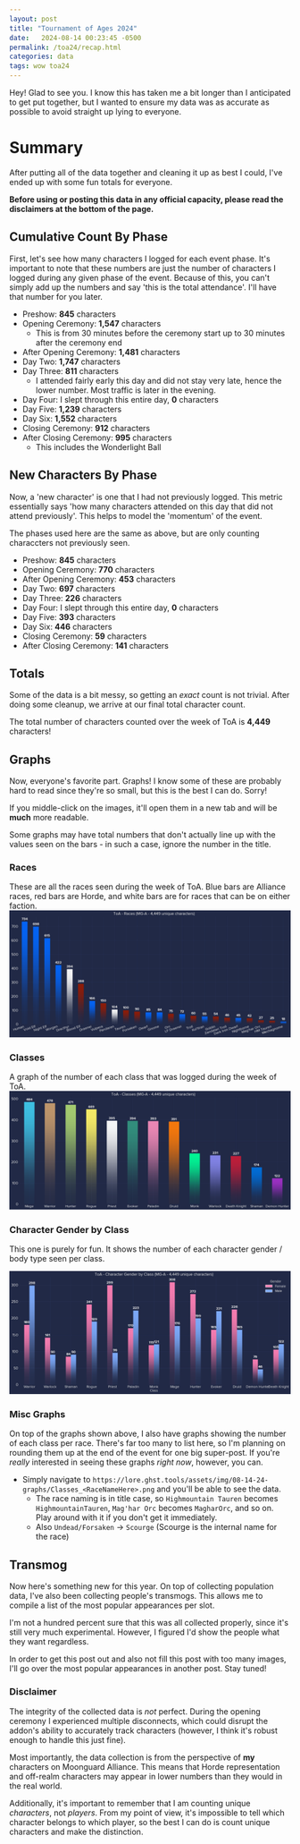 ```yaml
---
layout: post
title: "Tournament of Ages 2024"
date:   2024-08-14 00:23:45 -0500
permalink: /toa24/recap.html
categories: data
tags: wow toa24
---
```


Hey! Glad to see you. I know this has taken me a bit longer than I anticipated to get put together, but I wanted to ensure my data was as accurate as possible to avoid straight up lying to everyone.

# Summary
After putting all of the data together and cleaning it up as best I could, I've ended up with some fun totals for everyone.

**Before using or posting this data in any official capacity, please read the disclaimers at the bottom of the page.**

## Cumulative Count By Phase
First, let's see how many characters I logged for each event phase. It's important to note that these numbers are just the number of characters I logged during any given phase of the event. Because of this, you can't simply add up the numbers and say 'this is the total attendance'. I'll have that number for you later.
- Preshow: **845** characters
- Opening Ceremony: **1,547** characters
    - This is from 30 minutes before the ceremony start up to 30 minutes after the ceremony end
- After Opening Ceremony: **1,481** characters
- Day Two: **1,747** characters
- Day Three: **811** characters
    - I attended fairly early this day and did not stay very late, hence the lower number. Most traffic is later in the evening.
- Day Four: I slept through this entire day, **0** characters
- Day Five: **1,239** characters
- Day Six: **1,552** characters
- Closing Ceremony: **912** characters
- After Closing Ceremony: **995** characters
    - This includes the Wonderlight Ball

## New Characters By Phase
Now, a 'new character' is one that I had not previously logged. This metric essentially says 'how many characters attended on this day that did not attend previously'. This helps to model the 'momentum' of the event.

The phases used here are the same as above, but are only counting characcters not previously seen.
- Preshow: **845** characters
- Opening Ceremony: **770** characters
- After Opening Ceremony: **453** characters
- Day Two: **697** characters
- Day Three: **226** characters
- Day Four: I slept through this entire day, **0** characters
- Day Five: **393** characters
- Day Six: **446** characters
- Closing Ceremony: **59** characters
- After Closing Ceremony: **141** characters

## Totals

Some of the data is a bit messy, so getting an *exact* count is not trivial. After doing some cleanup, we arrive at our final total character count.

The total number of characters counted over the week of ToA is **4,449** characters!

## Graphs
Now, everyone's favorite part. Graphs! I know some of these are probably hard to read since they're so small, but this is the best I can do. Sorry!

If you middle-click on the images, it'll open them in a new tab and will be **much** more readable.

Some graphs may have total numbers that don't actually line up with the values seen on the bars - in such a case, ignore the number in the title.

### Races
These are all the races seen during the week of ToA. Blue bars are Alliance races, red bars are Horde, and white bars are for races that can be on either faction.
[![ToA2024 Race Graph](/assets/img/08-14-24-graphs/RaceNumbers.png)](https://lore.ghst.tools/assets/img/08-14-24-graphs/RaceNumbers.png)

### Classes
A graph of the number of each class that was logged during the week of ToA.
[![ToA2024 Class Graph](/assets/img/08-14-24-graphs/ClassNumbers.png)](https://lore.ghst.tools/assets/img/08-14-24-graphs/ClassNumbers.png)

### Character Gender by Class
This one is purely for fun. It shows the number of each character gender / body type seen per class.

[![ToA2024 Day One GenderByClass Graph](/assets/img/08-14-24-graphs/GenderByClass.png)](https://lore.ghst.tools/assets/img/08-14-24-graphs/GenderByClass.png)

### Misc Graphs
On top of the graphs shown above, I also have graphs showing the number of each class per race. There's far too many to list here, so I'm planning on rounding them up at the end of the event for one big super-post. If you're *really* interested in seeing these graphs *right now*, however, you can.
- Simply navigate to `https://lore.ghst.tools/assets/img/08-14-24-graphs/Classes_<RaceNameHere>.png` and you'll be able to see the data.
    - The race naming is in title case, so `Highmountain Tauren` becomes `HighmountainTauren`, `Mag'har Orc` becomes `MagharOrc`, and so on. Play around with it if you don't get it immediately.
    - Also `Undead/Forsaken` -> `Scourge` (Scourge is the internal name for the race)

## Transmog
Now here's something new for this year. On top of collecting population data, I've also been collecting people's transmogs. This allows me to compile a list of the most popular appearances per slot.

I'm not a hundred percent sure that this was all collected properly, since it's still very much experimental. However, I figured I'd show the people what they want regardless.

In order to get this post out and also not fill this post with too many images, I'll go over the most popular appearances in another post. Stay tuned!

### Disclaimer
The integrity of the collected data is *not* perfect. During the opening ceremony I experienced multiple disconnects, which could disrupt the addon's ability to accurately track characters (however, I think it's robust enough to handle this just fine).

Most importantly, the data collection is from the perspective of **my** characters on Moonguard Alliance. This means that Horde representation and off-realm characters may appear in lower numbers than they would in the real world.

Additionally, it's important to remember that I am counting unique *characters*, not *players*. From my point of view, it's impossible to tell which character belongs to which player, so the best I can do is count unique characters and make the distinction.
